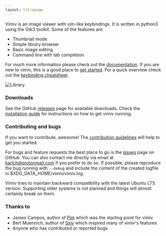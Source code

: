 ```yaml
---
layout: titlepage
---
```


Vimiv is an image viewer with vim-like keybindings. It is written in
python3 using the Gtk3 toolkit. Some of the features are:

* Thumbnail mode
* Simple library browser
* Basic image editing
* Command line with tab completion

For much more information please check out the [documentation](documentation).
If you are new to vimiv, this is a good place to
<a href="docs/usage#getting_started">get started</a>. For a
quick overview check out the
<a href="docs/keybindings_commands#keybinding-cheatsheet">
keybinding cheatsheet</a>.

<img src="{{ site.baseurl }}/images/screenshots/library.png" alt="Library">

### Downloads
See the GitHub
[releases](https://github.com/karlch/vimiv/releases)
page for available downloads. Check the
[installation guide](docs/install)
for instructions on how to get vimiv running.

### Contributing and bugs

If you want to contribute, awesome! The
<a href="docs/develop#contributing">contribution guidelines</a>
will help to get you started.

For bugs and feature requests the best place to go is the
[issues](https://github.com/karlch/vimiv/issues) page on GitHub. You can also
contact me directly via email at
[karlch@protonmail.com](mailto:karlch@protonmail.com) if you prefer to do so.
If possible, please reproduce the bug running with `--debug` and include the
content of the created logfile
in <t class="filename">$XDG_DATA_HOME/vimiv/vimiv.log</t>.

Vimiv tries to maintain backward compatibility with the latest Ubuntu
LTS version. Supporting older systems is not planned and things will
almost certainly break on them.


### Thanks to

* James Campos, author of [Pim](https://github.com/Narrat/Pim) which was the
  starting point for vimiv
* Bert Muennich, author of [Sxiv](https://github.com/muennich/sxiv) which
  inspired many of vimiv's features
* Anyone who has contributed or reported bugs
